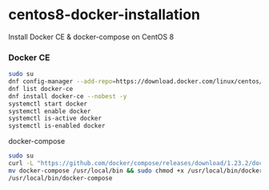 # centos8-docker-installation
Install Docker CE &amp; docker-compose on CentOS 8

### Docker CE
```bash
sudo su
dnf config-manager --add-repo=https://download.docker.com/linux/centos/docker-ce.repo
dnf list docker-ce
dnf install docker-ce --nobest -y
systemctl start docker
systemctl enable docker
systemctl is-active docker
systemctl is-enabled docker
```

docker-compose
```bash
sudo su
curl -L "https://github.com/docker/compose/releases/download/1.23.2/docker-compose-$(uname -s)-$(uname -m)" -o docker-compose
mv docker-compose /usr/local/bin && sudo chmod +x /usr/local/bin/docker-compose
/usr/local/bin/docker-compose
```
